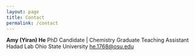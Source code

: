 ```yaml
---
layout: page
title: Contact
permalink: /contact
---
```


**Amy (Yiran) He**
PhD Candidate | Chemistry Graduate Teaching Assistant
Hadad Lab
Ohio State University
he.1768@osu.edu
